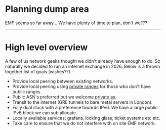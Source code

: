 # Planning dump area

EMF seems so far away... We have plenty of time to plan, don't we???

---

# High level overview

A few of us network geeks thought we didn't already have enough to do. So naturally we decided to run an internet exchange in 2026. Below is a thrown together list of goals (wishes??).

- Provide local peering between existing networks.
- Provide local peering using [private ranges](https://datatracker.ietf.org/doc/html/rfc1918) for those who don't have public ranges.
- Public ASN's preferred but we welcome [private as](https://datatracker.ietf.org/doc/html/rfc6996). 
- Transit to the internet (GRE tunnels to bare metal servers in London).
- Fully dual stack with a preference towards IPv6. We have a large public IPv6 block we can sub allocate.
- Locally available services; grafana, looking glass, ticket systems etc etc.
- Take care to ensure that we do not interfere with on site EMF network.
